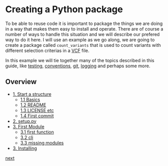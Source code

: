 # Creating a Python package

To be able to reuse code it is important to package the things we are doing in a way that makes them easy to install and operate.
There are of course a number of ways to handle this situation and we will describe our prefered way to do it here.
I will use an example as we go along, we are going to create a package called `count_variants` that is used to count variants with different selection criterias in a [VCF][vcf] file.

In this example we will tie together many of the topics described in this guide, like [testing](../testing.md), [conventions](../conventions.md), [git](../../git/README.md), [logging](../logging.md) and perhaps some more.

## Overview

* [1. Start a structure](./structure.md)
	* [1.1 Basics](./structure.md#11-Basics)
	* [1.2 README](./structure.md#12-README)
	* [1.3 LICENSE etc](./structure.md#license)
	* [1.4 First commit](./structure.md#first_commit)
* [2. setup.py](./setup_py.md)
* [3. First Module](./count_module.md)
	* [3.1 first function](./count_module.md#first_function)
	* [3.2 cli](./count_module.md#cli)
	* [3.3 missing modules](./count_module.md#33-Missing-modules)
* [3. Installing](./installing.md)

[next](./structure.md)

[vcf]: https://en.wikipedia.org/wiki/Variant_Call_Format
